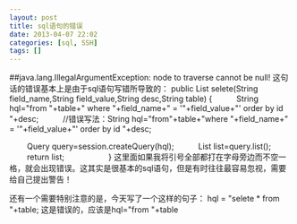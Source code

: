 ```yaml
---
layout: post
title: sql语句的错误
date: 2013-04-07 22:02
categories: [sql, SSH]
tags: []
---
```

##java.lang.IllegalArgumentException: node to traverse cannot be null!
这句话的错误基本上是由于sql语句写错所导致的：
public List selete(String field_name,String field_value,String desc,String table) {  
        String hql="from "+table+" where "+field_name+" = '"+field_value+"' order by id "+desc;  
        //错误写法：String hql="from"+table+"where "+field_name+" = '"+field_value+"' order by id "+desc; 

        Query query=session.createQuery(hql);  
        List list=query.list();  
        return list;  
            
    }
这里面如果我将引号全部都打在字母旁边而不空一格，就会出现错误。这其实是很基本的sql语句，但是有时往往最容易忽视，需要给自己提出警告！

还有一个需要特别注意的是，今天写了一个这样的句子：
hql = "selete * from "+table;
这是错误的，应该是hql="from "+table
